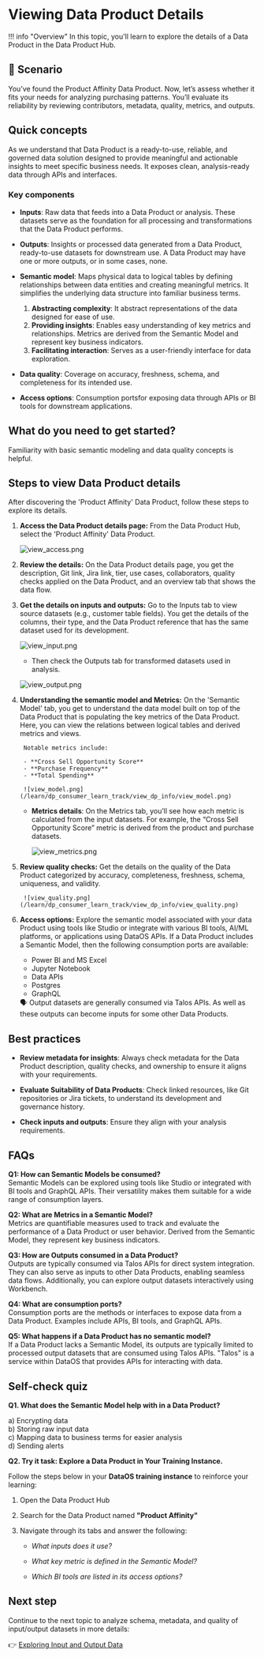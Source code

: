 # Viewing Data Product Details

!!! info "Overview"
    In this topic, you'll learn to explore the details of a Data Product in the Data Product Hub.

## 📘 Scenario

You’ve found the Product Affinity Data Product. Now, let’s assess whether it fits your needs for analyzing purchasing patterns. You’ll evaluate its reliability by reviewing contributors, metadata, quality, metrics, and outputs.

## Quick concepts


As we understand that Data Product is a ready-to-use, reliable, and governed data solution designed to provide meaningful and actionable insights to meet specific business needs. It exposes clean, analysis-ready data through APIs and interfaces.

### **Key components**

- **Inputs**: Raw data that feeds into a Data Product or analysis. These datasets serve as the foundation for all processing and transformations that the Data Product performs.

- **Outputs**: Insights or processed data generated from a Data Product, ready-to-use datasets for downstream use. A Data Product may have one or more outputs, or in some cases, none. 

- **Semantic model**: Maps physical data to logical tables by defining relationships between data entities and creating meaningful metrics. It simplifies the underlying data structure into familiar business terms.

    1. **Abstracting complexity**:  It abstract representations of the data designed for ease of use.
    2. **Providing insights**: Enables easy understanding of key metrics and relationships. Metrics are  derived from the Semantic Model and represent key business indicators.
    3. **Facilitating interaction**: Serves as a user-friendly interface for data exploration.

- **Data quality**: Coverage on accuracy, freshness, schema, and completeness for its intended use.

- **Access options**: Consumption portsfor exposing data through APIs or BI tools for downstream applications.

## What do you need to get started?

Familiarity with basic semantic modeling and data quality concepts is helpful.

## Steps to view Data Product details

After discovering the 'Product Affinity' Data Product, follow these steps to explore its details.

1. **Access the Data Product details page:** From the Data Product Hub, select the 'Product Affinity' Data Product.
    
    ![view_access.png](/learn/dp_consumer_learn_track/view_dp_info/view_access.png)
    
2. **Review the details:** On the Data Product details page, you get the description, Git link, Jira link, tier, use cases, collaborators, quality checks applied on the Data Product, and an overview tab that shows the data flow.

3. **Get the details on inputs and outputs:** Go to the Inputs tab to view source datasets (e.g., customer table fields). You get the details of the columns, their type, and the Data Product reference that has the same dataset used for its development.
    
    ![view_input.png](/learn/dp_consumer_learn_track/view_dp_info/view_input.png)
    
    - Then check the Outputs tab for transformed datasets used in analysis.
    
    ![view_output.png](/learn/dp_consumer_learn_track/view_dp_info/view_output.png)
    
4. **Understanding the semantic model and Metrics:** On the 'Semantic Model' tab, you get to understand the data model built on top of the Data Product that is populating the key metrics of the Data Product. Here, you can view the relations between logical tables and derived metrics and views.
        
        Notable metrics include:
        
        - **Cross Sell Opportunity Score**
        - **Purchase Frequency**
        - **Total Spending**
        
        ![view_model.png](/learn/dp_consumer_learn_track/view_dp_info/view_model.png)
        
    - **Metrics details**: On the Metrics tab, you’ll see how each metric is calculated from the input datasets. For example, the “Cross Sell Opportunity Score” metric is derived from the product and purchase datasets.
    
        ![view_metrics.png](/learn/dp_consumer_learn_track/view_dp_info/view_metrics.png)
        
5. **Review quality checks:** Get the details on the quality of the Data Product categorized by accuracy, completeness, freshness, schema, uniqueness, and validity.
        
        ![view_quality.png](/learn/dp_consumer_learn_track/view_dp_info/view_quality.png)
        
6. **Access options:** Explore the semantic model associated with your data Product using tools like Studio or integrate with various BI tools, AI/ML platforms, or applications using DataOS APIs. If a Data Product includes a Semantic Model, then the following consumption ports are available:

    - Power BI and MS Excel
    - Jupyter Notebook
    - Data APIs
    - Postgres
    - GraphQL

    <aside class="callout">
    🗣 Output datasets are generally consumed via Talos APIs. As well as these outputs can become inputs for some other Data Products.
    </aside>


## Best practices

- **Review metadata for insights**: Always check metadata for the Data Product description, quality checks, and ownership to ensure it aligns with your requirements.

- **Evaluate Suitability of Data Products**: Check linked resources, like Git repositories or Jira tickets, to understand its development and governance history.

- **Check inputs and outputs**: Ensure they align with your analysis requirements.

## FAQs

**Q1: How can Semantic Models be consumed?**  
Semantic Models can be explored using tools like Studio or integrated with BI tools and GraphQL APIs. Their versatility makes them suitable for a wide range of consumption layers.

**Q2: What are Metrics in a Semantic Model?**  
Metrics are quantifiable measures used to track and evaluate the performance of a Data Product or user behavior. Derived from the Semantic Model, they represent key business indicators.

**Q3: How are Outputs consumed in a Data Product?**  
Outputs are typically consumed via Talos APIs for direct system integration. They can also serve as inputs to other Data Products, enabling seamless data flows. Additionally, you can explore output datasets interactively using Workbench.

**Q4: What are consumption ports?**  
Consumption ports are the methods or interfaces to expose data from a Data Product. Examples include APIs, BI tools, and GraphQL APIs.

**Q5: What happens if a Data Product has no semantic model?**  
If a Data Product lacks a Semantic Model, its outputs are typically limited to processed output datasets that are consumed using Talos APIs. "Talos" is a service within DataOS that provides APIs for interacting with data.

## Self-check quiz

**Q1. What does the Semantic Model help with in a Data Product?**

a) Encrypting data<br>
b) Storing raw input data<br>
c) Mapping data to business terms for easier analysis<br>
d) Sending alerts<br>

**Q2. Try it task: Explore a Data Product in Your Training Instance.**

Follow the steps below in your **DataOS training instance** to reinforce your learning:

1. Open the Data Product Hub
2. Search for the Data Product named **"Product Affinity"**
3. Navigate through its tabs and answer the following:

    - *What inputs does it use?* 
  
    - *What key metric is defined in the Semantic Model?*  
  
    - *Which BI tools are listed in its access options?*  
  

## Next step

Continue to the next topic to analyze schema, metadata, and quality of input/output datasets in more details:

👉 [Exploring Input and Output Data](/learn/dp_consumer_learn_track/eval_io_datasets/)
